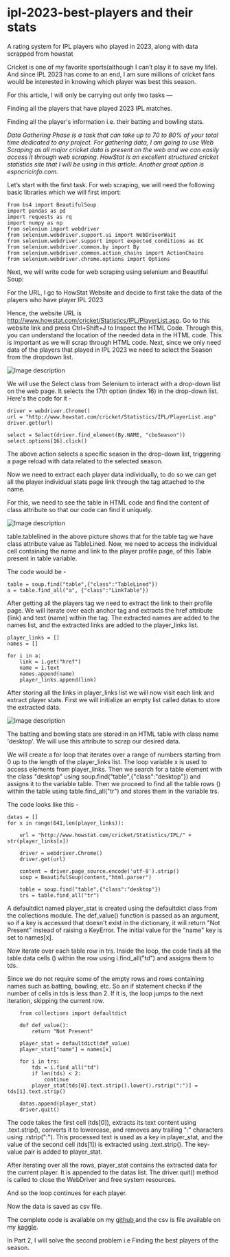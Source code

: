 # ipl-2023-best-players and their stats
A rating system for IPL players who played in 2023, along with data scrapped from howstat

Cricket is one of my favorite sports(although I can’t play it to save my life). And since IPL 2023 has come to an end, I am sure millions of cricket fans would be interested in knowing which player was best this season.

For this article, I will only be carrying out only two tasks —

Finding all the players that have played 2023 IPL matches.

Finding all the player's information i.e. their batting and bowling stats.

_Data Gathering Phase is a task that can take up to 70 to 80% of your total time dedicated to any project. For gathering data, I am going to use Web Scraping as all major cricket data is present on the web and we can easily access it through web scraping. HowStat is an excellent structured cricket statistics site that I will be using in this article. Another great option is espncricinfo.com._

Let’s start with the first task. For web scraping, we will need the following basic libraries which we will first import:

```
from bs4 import BeautifulSoup
import pandas as pd
import requests as rq
import numpy as np
from selenium import webdriver
from selenium.webdriver.support.ui import WebDriverWait
from selenium.webdriver.support import expected_conditions as EC
from selenium.webdriver.common.by import By
from selenium.webdriver.common.action_chains import ActionChains
from selenium.webdriver.chrome.options import Options
```
Next, we will write code for web scraping using selenium and Beautiful Soup:

For the URL, I go to HowStat Website and decide to first take the data of the players who have player IPL 2023

Hence, the website URL is http://www.howstat.com/cricket/Statistics/IPL/PlayerList.asp. Go to this website link and press Ctrl+Shift+J to Inspect the HTML Code. Through this, you can understand the location of the needed data in the HTML code. This is important as we will scrap through HTML code. Next, since we only need data of the players that played in IPL 2023 we need to select the Season from the dropdown list.


![Image description](https://dev-to-uploads.s3.amazonaws.com/uploads/articles/ivvscsv0nige0jh8qsxi.png)

We will use the Select class from Selenium to interact with a drop-down list on the web page. It selects the 17th option (index 16) in the drop-down list. Here's the code for it -

```
driver = webdriver.Chrome()
url = "http://www.howstat.com/cricket/Statistics/IPL/PlayerList.asp"
driver.get(url)

select = Select(driver.find_element(By.NAME, "cboSeason"))
select.options[16].click()
```
The above action selects a specific season in the drop-down list, triggering a page reload with data related to the selected season.

Now we need to extract each player data individually, to do so we can get all the player individual stats page link through the <a> tag attached to the name.

For this, we need to see the table in HTML code and find the content of class attribute so that our code can find it uniquely.


![Image description](https://dev-to-uploads.s3.amazonaws.com/uploads/articles/nutiofjg3cx6o1hfz6nl.png)

table.tablelined in the above picture shows that for the table tag we have class attribute value as TableLined. Now, we need to access the individual cell containing the name and link to the player profile page, of this Table present in table variable.

The code would be -

```
table = soup.find("table",{"class":"TableLined"})
a = table.find_all("a", {"class":"LinkTable"})
```

After getting all the players <a> tag we need to extract the link to their profile page.  We will iterate over each anchor tag and extracts the href attribute (link) and text (name) within the tag. The extracted names are added to the names list, and the extracted links are added to the player_links list.

```
player_links = []
names = []

for i in a:
    link = i.get("href")
    name = i.text
    names.append(name)
    player_links.append(link)
```

After storing all the links in player_links list we will now visit each link and extract player stats. First we will initialize an empty list called datas to store the extracted data.


![Image description](https://dev-to-uploads.s3.amazonaws.com/uploads/articles/wcrl5yaxt4nwrbrtt5tz.png)

The batting and bowling stats are stored in an HTML table with class name 'desktop'. We will use this attribute to scrap our desired data.

We will create a for loop that iterates over a range of numbers starting from 0 up to the length of the player_links list. The loop variable x is used to access elements from player_links. Then we search for a table element with the class "desktop" using soup.find("table",{"class":"desktop"}) and assigns it to the variable table. Then we proceed to find all the table rows (<tr>) within the table using table.find_all("tr") and stores them in the variable trs.

The code looks like this -

```
datas = []
for x in range(641,len(player_links)):
        
    url = "http://www.howstat.com/cricket/Statistics/IPL/" + str(player_links[x])
    
    driver = webdriver.Chrome()
    driver.get(url)

    content = driver.page_source.encode('utf-8').strip()
    soup = BeautifulSoup(content,"html.parser")
    
    table = soup.find("table",{"class":"desktop"})
    trs = table.find_all("tr")
```
A defaultdict named player_stat is created using the defaultdict class from the collections module. The def_value() function is passed as an argument, so if a key is accessed that doesn't exist in the dictionary, it will return "Not Present" instead of raising a KeyError. The initial value for the "name" key is set to names[x].

Now iterate over each table row in trs. Inside the loop, the code finds all the table data cells (<td>) within the row using i.find_all("td") and assigns them to tds.

Since we do not require some of the empty rows and rows containing names such as batting, bowling, etc. So an if statement checks if the number of cells in tds is less than 2. If it is, the loop jumps to the next iteration, skipping the current row.

```
    from collections import defaultdict
    
    def def_value():
        return "Not Present"
    
    player_stat = defaultdict(def_value)
    player_stat["name"] = names[x]
    
    for i in trs:
        tds = i.find_all("td")
        if len(tds) < 2:
            continue
        player_stat[tds[0].text.strip().lower().rstrip(":")] = tds[1].text.strip()
        
    datas.append(player_stat)
    driver.quit()
```
The code takes the first cell (tds[0]), extracts its text content using .text.strip(), converts it to lowercase, and removes any trailing ":" characters using .rstrip(":"). This processed text is used as a key in player_stat, and the value of the second cell (tds[1]) is extracted using .text.strip(). The key-value pair is added to player_stat.

After iterating over all the rows, player_stat contains the extracted data for the current player. It is appended to the datas list. The driver.quit() method is called to close the WebDriver and free system resources.

And so the loop continues for each player.

Now the data is saved as csv file.

The complete code is available on my [github ](https://github.com/puspenderkr/ipl-2023-best-players)and the csv is file available on my [kaggle](https://www.kaggle.com/datasets/puspenderkry/ipl-player-stats-2008-2023).

In Part 2, I will solve the second problem i.e Finding the best players of the season.

